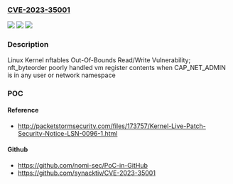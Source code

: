 ### [CVE-2023-35001](https://cve.mitre.org/cgi-bin/cvename.cgi?name=CVE-2023-35001)
![](https://img.shields.io/static/v1?label=Product&message=Linux%20Kernel&color=blue)
![](https://img.shields.io/static/v1?label=Version&message=%3D%20v3.13-rc1%20&color=brighgreen)
![](https://img.shields.io/static/v1?label=Vulnerability&message=CWE-787&color=brighgreen)

### Description

Linux Kernel nftables Out-Of-Bounds Read/Write Vulnerability; nft_byteorder poorly handled vm register contents when CAP_NET_ADMIN is in any user or network namespace

### POC

#### Reference
- http://packetstormsecurity.com/files/173757/Kernel-Live-Patch-Security-Notice-LSN-0096-1.html

#### Github
- https://github.com/nomi-sec/PoC-in-GitHub
- https://github.com/synacktiv/CVE-2023-35001

